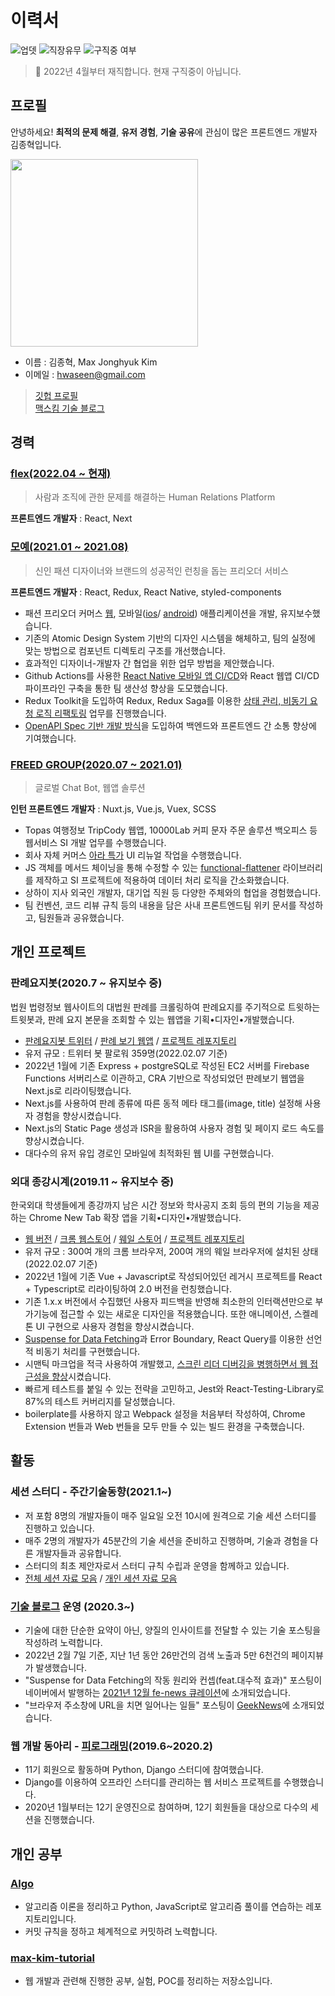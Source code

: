# 이력서

![업뎃](https://img.shields.io/github/last-commit/MaxKim-J/RESUME?color=blue&label=updated&style=flat-square) ![직장유무](https://img.shields.io/badge/currently-employed-green) ![구직중 여부](https://img.shields.io/badge/Am%20I%20looking%20for%20a%20job%20now%3F-No-orange)

> 👔 2022년 4월부터 재직합니다. 현재 구직중이 아닙니다.

## 프로필

안녕하세요! **최적의 문제 해결**, **유저 경험**, **기술 공유**에 관심이 많은 프론트엔드 개발자 김종혁입니다.

<img src="https://maxkim-j.github.io/assets/img/52434807.jpeg" width="300">

- 이름 : 김종혁, Max Jonghyuk Kim
- 이메일 : hwaseen@gmail.com

> [깃헙 프로필](https://github.com/MaxKim-J)  
> [맥스킴 기술 블로그](https://maxkim-j.github.io/)

## 경력

### [flex(2022.04 ~ 현재)](https://flex.team/)

> 사람과 조직에 관한 문제를 해결하는 Human Relations Platform

**프론트엔드 개발자** : React, Next

### [모예(2021.01 ~ 2021.08)](https://moye.kr/)

> 신인 패션 디자이너와 브랜드의 성공적인 런칭을 돕는 프리오더 서비스

**프론트엔드 개발자** : React, Redux, React Native, styled-components

- 패션 프리오더 커머스 [웹](https://moye.kr/), 모바일([ios](https://apps.apple.com/kr/app/moye-%EC%83%88%EB%A1%9C%EC%9A%B4-%ED%8C%A8%EC%85%98%EC%9D%84-%EA%B0%80%EC%9E%A5-%EB%A8%BC%EC%A0%80/id1561711601)/
  [android](https://play.google.com/store/apps/details?id=kr.moye.app)) 애플리케이션을 개발, 유지보수했습니다.
- 기존의 Atomic Design System 기반의 디자인 시스템을 해체하고, 팀의 실정에 맞는 방법으로 컴포넌트 디렉토리 구조를 개선했습니다.
- 효과적인 디자이너-개발자 간 협업을 위한 업무 방법을 제안했습니다.
- Github Actions를 사용한 [React Native 모바일 앱 CI/CD](https://maxkim-j.github.io/posts/react-native-ci-cd)와 React 웹앱 CI/CD 파이프라인 구축을 통한 팀 생산성 향상을 도모했습니다.
- Redux Toolkit을 도입하여 Redux, Redux Saga를 이용한 [상태 관리, 비동기 요청 로직 리팩토링](https://maxkim-j.github.io/posts/redux-store-structure) 업무를 진행했습니다.
- [OpenAPI Spec 기반 개발 방식](https://projectmaxkim.notion.site/0228-OpenAPI-46c3c26970b2407eb8c4b063bf0bff55)을 도입하여 백엔드와 프론트엔드 간 소통 향상에 기여했습니다.

### [FREED GROUP(2020.07 ~ 2021.01)](https://www.freed.group/)

> 글로벌 Chat Bot, 웹앱 솔루션

**인턴 프론트엔드 개발자** : Nuxt.js, Vue.js, Vuex, SCSS

- Topas 여행정보 TripCody 웹앱, 10000Lab 커피 문자 주문 솔루션 백오피스 등 웹서비스 SI 개발 업무를 수행했습니다.
- 회사 자체 커머스 [아라 특가](https://ara.travelflan.com) UI 리뉴얼 작업을 수행했습니다.
- JS 객체를 메서드 체이닝을 통해 수정할 수 있는 [functional-flattener](https://github.com/MaxKim-J/functional-flattener) 라이브러리를 제작하고 SI 프로젝트에 적용하여 데이터 처리 로직을 간소화했습니다.
- 상하이 지사 외국인 개발자, 대기업 직원 등 다양한 주체와의 협업을 경험했습니다.
- 팀 컨벤션, 코드 리뷰 규칙 등의 내용을 담은 사내 프론트엔드팀 위키 문서를 작성하고, 팀원들과 공유했습니다.

## 개인 프로젝트

### 판례요지봇(2020.7 ~ 유지보수 중)

법원 법령정보 웹사이트의 대법원 판례를 크롤링하여 판례요지를 주기적으로 트윗하는 트윗봇과, 판례 요지 본문을 조회할 수 있는 웹앱을 기획•디자인•개발했습니다.

- [판례요지봇 트위터](https://twitter.com/precedent_bot) / [판례 보기 웹앱](https://supreme-court-tweet-bot.vercel.app/) / [프로젝트 레포지토리](https://github.com/MaxKim-J/supreme-court-tweet-bot)
- 유저 규모 : 트위터 봇 팔로워 359명(2022.02.07 기준)
- 2022년 1월에 기존 Express + postgreSQL로 작성된 EC2 서버를 Firebase Functions 서버리스로 이관하고, CRA 기반으로 작성되었던 판례보기 웹앱을 Next.js로 리라이팅했습니다.
- Next.js를 사용하여 판례 종류에 따른 동적 메타 태그를(image, title) 설정해 사용자 경험을 향상시켰습니다.
- Next.js의 Static Page 생성과 ISR을 활용하여 사용자 경험 및 페이지 로드 속도를 향상시켰습니다.
- 대다수의 유저 유입 경로인 모바일에 최적화된 웹 UI를 구현했습니다.

### 외대 종강시계(2019.11 ~ 유지보수 중)

한국외대 학생들에게 종강까지 남은 시간 정보와 학사공지 조회 등의 편의 기능을 제공하는 Chrome New Tab 확장 앱을 기획•디자인•개발했습니다.

- [웹 버전](http://hufs-semester-clock-web.s3-website.ap-northeast-2.amazonaws.com/) / [크롬 웹스토어](https://chrome.google.com/webstore/detail/%EC%99%B8%EB%8C%80-%EC%A2%85%EA%B0%95%EC%8B%9C%EA%B3%84/jadlpknbgnmmelikpcaogikohieafaem?hl=ko) / [웨일 스토어](https://store.whale.naver.com/detail/mckjnmgioalpnggjipjkmadnandhomei) / [프로젝트 레포지토리](https://github.com/MaxKim-J/hufs-semester-clock-v2)
- 유저 규모 : 300여 개의 크롬 브라우저, 200여 개의 웨일 브라우저에 설치된 상태 (2022.02.07 기준)
- 2022년 1월에 기존 Vue + Javascript로 작성되어있던 레거시 프로젝트를 React + Typescript로 리라이팅하여 2.0 버전을 런칭했습니다.
- 기존 1.x.x 버전에서 수집했던 사용자 피드백을 반영해 최소한의 인터랙션만으로 부가기능에 접근할 수 있는 새로운 디자인을 적용했습니다. 또한 애니메이션, 스켈레톤 UI 구현으로 사용자 경험을 향상시켰습니다.
- [Suspense for Data Fetching](https://maxkim-j.github.io/posts/suspense-argibraic-effect)과 Error Boundary, React Query를 이용한 선언적 비동기 처리를 구현했습니다.
- 시맨틱 마크업을 적극 사용하여 개발했고, [스크린 리더 디버깅을 병행하면서 웹 접근성을 향상](https://maxkim-j.github.io/posts/web-accessiblity-virtuous-cycle)시켰습니다.
- 빠르게 테스트를 붙일 수 있는 전략을 고민하고, Jest와 React-Testing-Library로 87%의 테스트 커버리지를 달성했습니다.
- boilerplate를 사용하지 않고 Webpack 설정을 처음부터 작성하여, Chrome Extension 번들과 Web 번들을 모두 만들 수 있는 빌드 환경을 구축했습니다.

## 활동

### 세션 스터디 - 주간기술동향(2021.1~)

- 저 포함 8명의 개발자들이 매주 일요일 오전 10시에 원격으로 기술 세션 스터디를 진행하고 있습니다.
- 매주 2명의 개발자가 45분간의 기술 세션을 준비하고 진행하며, 기술과 경험을 다른 개발자들과 공유합니다.
- 스터디의 최초 제안자로서 스터디 규칙 수립과 운영을 함께하고 있습니다.
- [전체 세션 자료 모음](https://www.notion.so/f10ffc48ee02465593406f349fae1831?v=045095be421b4e17983bfd1abdfdcf70) / [개인 세션 자료 모음](https://projectmaxkim.notion.site/Max-19126f9a722b48bd89f3b11c530a23ac)

### [기술 블로그](https://maxkim-j.github.io/) 운영 (2020.3~)

- 기술에 대한 단순한 요약이 아닌, 양질의 인사이트를 전달할 수 있는 기술 포스팅을 작성하려 노력합니다.
- 2022년 2월 7일 기준, 지난 1년 동안 26만건의 검색 노출과 5만 6천건의 페이지뷰가 발생했습니다.
- "Suspense for Data Fetching의 작동 원리와 컨셉(feat.대수적 효과)" 포스팅이 네이버에서 발행하는 [2021년 12월 fe-news 큐레이션](https://github.com/naver/fe-news/blob/master/issues/2021-12.md#suspense-for-data-fetching%EC%9D%98-%EC%9E%91%EB%8F%99-%EC%9B%90%EB%A6%AC%EC%99%80-%EC%BB%A8%EC%85%89-feat%EB%8C%80%EC%88%98%EC%A0%81-%ED%9A%A8%EA%B3%BC)에 소개되었습니다.
- "브라우저 주소창에 URL을 치면 일어나는 일들" 포스팅이 [GeekNews](https://twitter.com/GeekNewsBot/status/1491218802474127362)에 소개되었습니다.

### 웹 개발 동아리 - [피로그래밍](https://pirogramming.com/)(2019.6~2020.2)

- 11기 회원으로 활동하며 Python, Django 스터디에 참여했습니다.
- Django를 이용하여 오프라인 스터디를 관리하는 웹 서비스 프로젝트를 수행했습니다.
- 2020년 1월부터는 12기 운영진으로 참여하며, 12기 회원들을 대상으로 다수의 세션을 진행했습니다.

## 개인 공부

### [Algo](https://github.com/MaxKim-J/Algo)

- 알고리즘 이론을 정리하고 Python, JavaScript로 알고리즘 풀이를 연습하는 레포지토리입니다.
- 커밋 규칙을 정하고 체계적으로 커밋하려 노력합니다.

### [max-kim-tutorial](https://github.com/max-kim-tutorial)

- 웹 개발과 관련해 진행한 공부, 실험, POC를 정리하는 저장소입니다.
